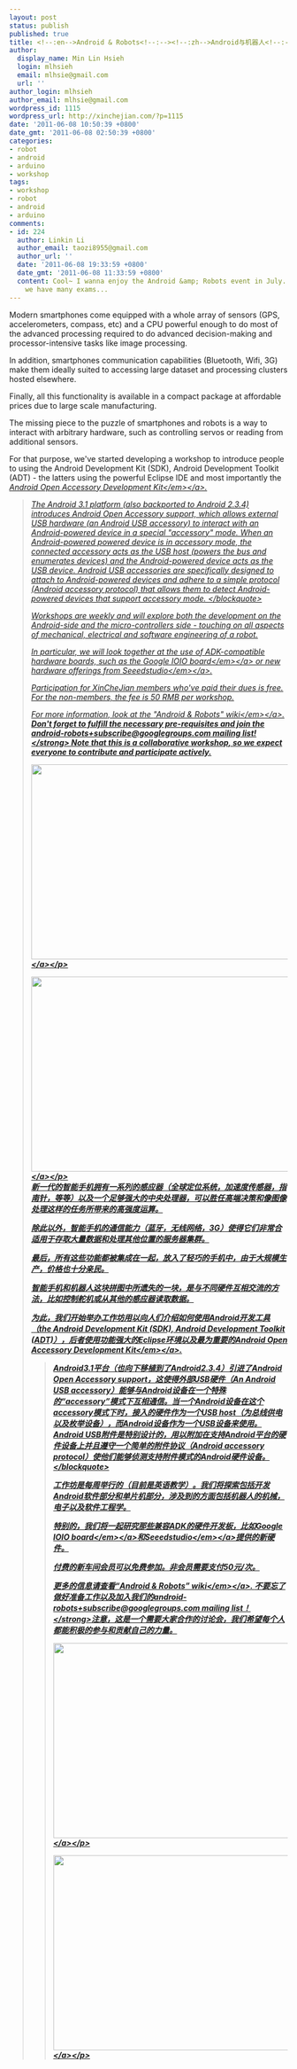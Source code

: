 ```yaml
---
layout: post
status: publish
published: true
title: <!--:en-->Android & Robots<!--:--><!--:zh-->Android与机器人<!--:-->
author:
  display_name: Min Lin Hsieh
  login: mlhsieh
  email: mlhsie@gmail.com
  url: ''
author_login: mlhsieh
author_email: mlhsie@gmail.com
wordpress_id: 1115
wordpress_url: http://xinchejian.com/?p=1115
date: '2011-06-08 10:50:39 +0800'
date_gmt: '2011-06-08 02:50:39 +0800'
categories:
- robot
- android
- arduino
- workshop
tags:
- workshop
- robot
- android
- arduino
comments:
- id: 224
  author: Linkin Li
  author_email: taozi8955@gmail.com
  author_url: ''
  date: '2011-06-08 19:33:59 +0800'
  date_gmt: '2011-06-08 11:33:59 +0800'
  content: Cool~ I wanna enjoy the Android &amp; Robots event in July. This mouth
    we have many exams...
---
```

<p><!--:en-->Modern smartphones come equipped with a whole array of sensors (GPS, accelerometers, compass, etc) and a CPU powerful enough to do most of the advanced processing required to do advanced decision-making and processor-intensive tasks like image processing.  </p>
<p>In addition, smartphones communication capabilities (Bluetooth, Wifi, 3G) make them ideally suited to accessing large dataset and processing clusters hosted elsewhere.  </p>
<p>Finally, all this functionality is available in a compact package at affordable prices due to large scale manufacturing.</p>
<p>The missing piece to the puzzle of smartphones and robots is a way to interact with arbitrary hardware, such as controlling servos or reading from additional sensors.</p>
<p>For that purpose, we've started developing a workshop to introduce people to using the Android Development Kit (SDK), Android Development Toolkit (ADT) - the latters using the powerful Eclipse IDE and most importantly the <a href="http:&#47;&#47;developer.android.com&#47;guide&#47;topics&#47;usb&#47;adk.html"><em>Android Open Accessory Development Kit<&#47;em><&#47;a>.</p>
<blockquote><p>The Android 3.1 platform (also backported to Android 2.3.4) introduces Android Open Accessory support, which allows external USB hardware (an Android USB accessory) to interact with an Android-powered device in a special "accessory" mode. When an Android-powered powered device is in accessory mode, the connected accessory acts as the USB host (powers the bus and enumerates devices) and the Android-powered device acts as the USB device. Android USB accessories are specifically designed to attach to Android-powered devices and adhere to a simple protocol (Android accessory protocol) that allows them to detect Android-powered devices that support accessory mode. <&#47;blockquote></p>
<p>Workshops are weekly and will explore both the development on the Android-side and the micro-controllers side - touching on all aspects of mechanical, electrical and software engineering of a robot. </p>
<p>In particular, we will look together at the use of ADK-compatible hardware boards, such as the <a href="http:&#47;&#47;www.sparkfun.com&#47;products&#47;10585"><em>Google IOIO board<&#47;em><&#47;a> or new hardware offerings from <a href="http:&#47;&#47;www.seeedstudio.com&#47;"><em>Seeedstudio<&#47;em><&#47;a>.</p>
<p>Participation for XinCheJian members who've paid their dues is free. For the non-members, the fee is 50 RMB per workshop.</p>
<p>For more information, look at the <a href="https:&#47;&#47;github.com&#47;xinchejian&#47;XinCheJian-Workshops&#47;wiki&#47;Android-and-Robots-Workshops"><em>"Android & Robots" wiki<&#47;em><&#47;a>.  <strong>Don't forget to fulfill the necessary pre-requisites and join the android-robots+subscribe@googlegroups.com mailing list!<&#47;strong>  Note that this is a collaborative workshop, so we expect everyone to contribute and participate actively.</p>
<p><a href="http:&#47;&#47;xinchejian.com&#47;?attachment_id=1117"><img src="http:&#47;&#47;xinchejian.com&#47;wp-content&#47;uploads&#47;2011&#47;06&#47;IMG_20110605_143933-533x400.jpg" alt="" title="Android &amp; Robots workshop" width="470" height="352" class="alignnone size-large wp-image-1117" &#47;><&#47;a><&#47;p></p>
<p><a href="http:&#47;&#47;xinchejian.com&#47;?attachment_id=1119"><img src="http:&#47;&#47;xinchejian.com&#47;wp-content&#47;uploads&#47;2011&#47;06&#47;IMG_20110605_144139-533x400.jpg" alt="" title="Android &amp; Robots workshop" width="470" height="352" class="alignnone size-large wp-image-1119" &#47;><&#47;a><&#47;p><!--:--><!--:zh--><br />
新一代的智能手机拥有一系列的感应器（全球定位系统，加速度传感器，指南针，等等）以及一个足够强大的中央处理器，可以胜任高端决策和像图像处理这样的任务所带来的高强度运算。</p>
<p>除此以外，智能手机的通信能力（蓝牙，无线网络，3G）使得它们非常合适用于存取大量数据和处理其他位置的服务器集群。</p>
<p>最后，所有这些功能都被集成在一起，放入了轻巧的手机中，由于大规模生产，价格也十分亲民。</p>
<p>智能手机和机器人这块拼图中所遗失的一块，是与不同硬件互相交流的方法，比如控制舵机或从其他的感应器读取数据。</p>
<p>为此，我们开始举办工作坊用以向人们介绍如何使用Android开发工具（the Android Development Kit (SDK), Android Development Toolkit (ADT)），后者使用功能强大的Eclipse环境以及最为重要的<a href="http:&#47;&#47;developer.android.com&#47;guide&#47;topics&#47;usb&#47;adk.html"><em>Android Open Accessory Development Kit<&#47;em><&#47;a>.</p>
<blockquote><p>Android3.1平台（也向下移植到了Android2.3.4）引进了Android Open Accessory support，这使得外部USB硬件（An Android USB accessory）能够与Android设备在一个特殊的&ldquo;accessory&rdquo;模式下互相通信。当一个Android设备在这个accessory模式下时，接入的硬件作为一个USB host（为总线供电以及枚举设备），而Android设备作为一个USB设备来使用。Android USB附件是特别设计的，用以附加在支持Android平台的硬件设备上并且遵守一个简单的附件协议（Android accessory protocol）使他们能够侦测支持附件模式的Android硬件设备。<&#47;blockquote></p>
<p>工作坊是每周举行的（目前是英语教学）。我们将探索包括开发Android软件部分和单片机部分，涉及到的方面包括机器人的机械，电子以及软件工程学。</p>
<p>特别的，我们将一起研究那些兼容ADK的硬件开发板，比如<a href="http:&#47;&#47;www.sparkfun.com&#47;products&#47;10585"><em>Google IOIO board<&#47;em><&#47;a>和<a href="http:&#47;&#47;www.seeedstudio.com&#47;"><em>Seeedstudio<&#47;em><&#47;a>提供的新硬件。</p>
<p>付费的新车间会员可以免费参加。非会员需要支付50元&#47;次。</p>
<p>更多的信息请查看<a href="https:&#47;&#47;github.com&#47;xinchejian&#47;XinCheJian-Workshops&#47;wiki&#47;Android-and-Robots-Workshops"><em>&ldquo;Android & Robots&rdquo; wiki<&#47;em><&#47;a>. <strong>不要忘了做好准备工作以及加入我们的android-robots+subscribe@googlegroups.com mailing list！<&#47;strong>注意，这是一个需要大家合作的讨论会，我们希望每个人都能积极的参与和贡献自己的力量。</p>
<p><a href="http:&#47;&#47;xinchejian.com&#47;?attachment_id=1117"><img src="http:&#47;&#47;xinchejian.com&#47;wp-content&#47;uploads&#47;2011&#47;06&#47;IMG_20110605_143933-533x400.jpg" alt="" title="Android &amp; Robots workshop" width="470" height="352" class="alignnone size-large wp-image-1117" &#47;><&#47;a><&#47;p></p>
<p><a href="http:&#47;&#47;xinchejian.com&#47;?attachment_id=1119"><img src="http:&#47;&#47;xinchejian.com&#47;wp-content&#47;uploads&#47;2011&#47;06&#47;IMG_20110605_144139-533x400.jpg" alt="" title="Android &amp; Robots workshop" width="470" height="352" class="alignnone size-large wp-image-1119" &#47;><&#47;a><&#47;p><!--:--></p>
